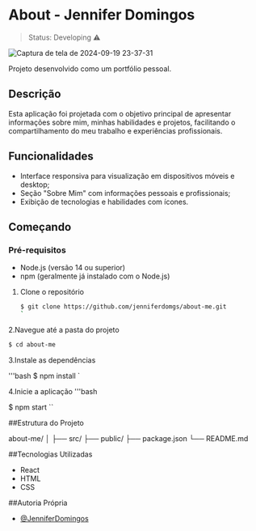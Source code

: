 # About - Jennifer Domingos
> Status: Developing ⚠️

![Captura de tela de 2024-09-19 23-37-31](https://github.com/user-attachments/assets/3a50aa7b-405e-435b-bffb-a1fb1f4a9dcf)

Projeto desenvolvido como um portfólio pessoal.

## Descrição

Esta aplicação foi projetada com o objetivo principal de apresentar informações sobre mim, minhas habilidades e projetos, facilitando o compartilhamento do meu trabalho e experiências profissionais.

## Funcionalidades

- Interface responsiva para visualização em dispositivos móveis e desktop;
- Seção "Sobre Mim" com informações pessoais e profissionais;
- Exibição de tecnologias e habilidades com ícones.

## Começando

### Pré-requisitos

- Node.js (versão 14 ou superior)
- npm (geralmente já instalado com o Node.js)

1. Clone o repositório

   ```bash
   $ git clone https://github.com/jenniferdomgs/about-me.git
   `
2.Navegue até a pasta do projeto   

   ```bash
   $ cd about-me
```

3.Instale as dependências

   '''bash
   $ npm install
   `

4.Inicie a aplicação
   '''bash

   $ npm start
``

##Estrutura do Projeto

about-me/
│
├── src/
├── public/
├── package.json
└── README.md

##Tecnologias Utilizadas

- React
- HTML
- CSS

##Autoria Própria

<ul><li><a href="https://github.com/jenniferdomgs">@JenniferDomingos<a/></li></ul>
